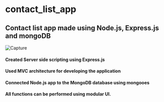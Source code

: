 # contact_list_app
## Contact list app made using Node.js, Express.js and mongoDB

![Capture](https://user-images.githubusercontent.com/85246478/191441418-5316927d-6295-4973-ac32-0dd2d94fe89f.JPG)

#### Created Server side scripting using Express.js 
#### Used MVC architecture for developing the application
#### Connected Node.js app to the MongoDB database using mongooes
#### All functions can be performed using modular UI.

